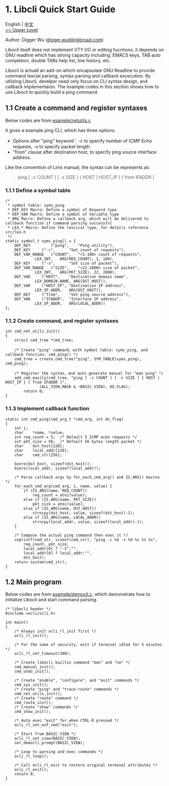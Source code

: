 # 1. Libcli Quick Start Guide

English | [中文](Quick%20Start%20Guide.zh_CN.md)
<br>
[<< Upper Level](README.md)  

Author: Digger Wu (digger.wu@linkbroad.com)

Libocli itself does not implement VTY I/O or editing fucntions, it depends on GNU readline which has strong capacity including: EMACS keys, TAB auto completion, double TABs help list, line history, etc.

Libocli is actuall an add-on which encapsulate GNU Readline to provide command lexcial parsing, syntax parsing and callback excecution.
By utilizing Libocli, develper need only focus on CLI syntax design, and callback implementaion.
The example codes in this section shows how to use Libocli to quickly build a ping command.

## 1.1 Create a command and register syntaxes

Below codes are from [example/netutils.c](../example/netutils.c)  

It gives a example ping CLI, which has three options:
- Options after "ping" keyword：-c to specify number of ICMP Echo requests, -s to specify packet length.
- "from" clause after destination host, to specify ping source interface address.

Like the convention of Linix manual, the syntax can be represents as:
>ping [ -c COUNT ] [ -s SIZE ] { HOST | HOST_IP } [ from IFADDR ]  

### 1.1.1 Define a symbol table
```
/*
 * symbol table: syms_ping
 * DEF_KEY Macro: Define a symbol of Keyword type
 * DEF_VAR Macro: Define a symbol of Variable type
 * ARG Macro: Define a callback arg, which will be delivered to callback function if command parsing successful
 * LEX_* Macro: Define the lexcical type, for details reference src/lex.h
 */
static symbol_t syms_ping[] = {
	DEF_KEY         ("ping",	"Ping utility"),
	DEF_KEY		("-c",		"Set count of requests"),
	DEF_VAR_RANGE	("COUNT",	"<1-100> count of requests",
			 LEX_INT,	ARG(REQ_COUNT), 1, 100),
	DEF_KEY		("-s",		"Set size of packet"),
	DEF_VAR_RANGE	("SIZE",	"<22-2000> size of packet",
			 LEX_INT,	ARG(PKT_SIZE), 22, 2000),
	DEF_VAR		("HOST",	"Destination domain name",
			 LEX_DOMAIN_NAME, ARG(DST_HOST)),
	DEF_VAR		("HOST_IP",	"Destination IP address",
			 LEX_IP_ADDR,	ARG(DST_HOST)),
	DEF_KEY		("from",	"Set ping source address"),
	DEF_VAR		("IFADDR",	"Interface IP address",
			 LEX_IP_ADDR,	ARG(LOCAL_ADDR))
};
```

### 1.1.2 Create command, and register syntaxes
```
int cmd_net_utils_init()
{
	struct cmd_tree *cmd_tree;
        
	/* Create "ping" command，with symbol table: syms_ping, and callback function: cmd_ping() */
	cmd_tree = create_cmd_tree("ping", SYM_TABLE(syms_ping), cmd_ping);
        
	/* Register the syntax，and auto generate manual for "man ping" */
	add_cmd_easily(cmd_tree, "ping [ -c COUNT ] [ -s SIZE ] { HOST | HOST_IP } [ from IFADDR ]",
		       (ALL_VIEW_MASK & ~BASIC_VIEW), DO_FLAG);
        return 0;
}
```

### 1.1.3 Implement callback function

```
static int cmd_ping(cmd_arg_t *cmd_arg, int do_flag)
{
	int	i;
	char	*name, *value;
	int	req_count = 5;	/* Default 5 ICMP echo requests */
	int	pkt_size = 56;	/* Default 56 bytes length packet */
	char	dst_host[128];
	char	local_addr[128];
	char	cmd_str[256];

	bzero(dst_host, sizeof(dst_host));
	bzero(local_addr, sizeof(local_addr));

	/* Parse callback args by for_each_cmd_arg() and IS_ARG() macros */
	for_each_cmd_arg(cmd_arg, i, name, value) {
		if (IS_ARG(name, REQ_COUNT))
			req_count = atoi(value);
		else if (IS_ARG(name, PKT_SIZE))
			pkt_size = atoi(value);
		else if (IS_ARG(name, DST_HOST))
			strncpy(dst_host, value, sizeof(dst_host)-1);
		else if (IS_ARG(name, LOCAL_ADDR))
			strncpy(local_addr, value, sizeof(local_addr)-1);
	}

	/* Compose the actual ping command then exec it */
	snprintf(cmd_str, sizeof(cmd_str), "ping -c %d -s %d %s %s %s",
		req_count, pkt_size,
		local_addr[0] ? "-I":"",
		local_addr[0] ? local_addr:"",
		dst_host); 
	return system(cmd_str);
}
```

## 1.2 Main program

Below codes are from [example/democli.c](../example/democli.c), which demonstrate how to initialize Libocli and start command parsing.

```
/* libocli header */
#include <ocli/ocli.h>

int main()
{
	/* Always init ocli_rl_init first */
	ocli_rl_init();

	/* For the sake of security, exit if terminal idled for 5 minutes */
	ocli_rl_set_timeout(300);

	/* Create libocli builtin command "man" and "no" */
	cmd_manual_init();
	cmd_undo_init();

	/* Create "enable", "configure", and "exit" commands */
	cmd_sys_init();
	/* Create "ping" and "trace-route" commands */
	cmd_net_utils_init();
	/* Create "route" command */
	cmd_route_init();
	/* Create "show" commands */
	cmd_show_init();

	/* Auto exec "exit" for when CTRL-D pressed */
	ocli_rl_set_eof_cmd("exit");

	/* Start from BASIC_VIEW */
	ocli_rl_set_view(BASIC_VIEW);
	set_democli_prompt(BASIC_VIEW);

	/* Loop to parsing and exec commands */
	ocli_rl_loop();

	/* Call ocli_rl_exit to restore original terminal attributes */
	ocli_rl_exit();
	return 0;
}
```
